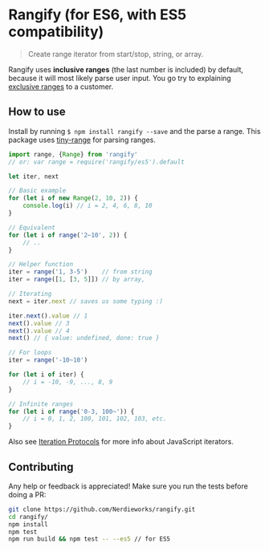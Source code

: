 # Rangify (for ES6, with ES5 compatibility)

> Create range iterator from start/stop, string, or array.

Rangify uses __inclusive ranges__ (the last number is included) by default, because it will most likely parse user input. You go try to explaining [exclusive ranges](http://stackoverflow.com/questions/4504662/why-does-rangestart-end-not-include-end) to a customer.

## How to use

Install by running `$ npm install rangify --save` and the parse a range. This package uses [tiny-range](https://www.npmjs.com/package/tiny-range) for parsing ranges.

```js
import range, {Range} from 'rangify'
// or: var range = require('rangify/es5').default

let iter, next

// Basic example
for (let i of new Range(2, 10, 2)) {
	console.log(i) // i = 2, 4, 6, 8, 10
}

// Equivalent
for (let i of range('2~10', 2)) {
	// ..
}

// Helper function
iter = range('1, 3-5')    // from string
iter = range([1, [3, 5]]) // by array,

// Iterating
next = iter.next // saves us some typing :)

iter.next().value // 1
next().value // 3
next().value // 4
next() // { value: undefined, done: true }

// For loops
iter = range('-10~10')

for (let i of iter) {
	// i = -10, -9, ..., 8, 9
}

// Infinite ranges
for (let i of range('0-3, 100~')) {
	// i = 0, 1, 2, 100, 101, 102, 103, etc.
}
```

Also see [Iteration Protocols](https://developer.mozilla.org/en-US/docs/Web/JavaScript/Reference/Iteration_protocols) for more info about JavaScript iterators.

## Contributing

Any help or feedback is appreciated! Make sure you run the tests before doing a PR:

```bash
git clone https://github.com/Nerdieworks/rangify.git
cd rangify/
npm install
npm test
npm run build && npm test -- --es5 // for ES5
```
